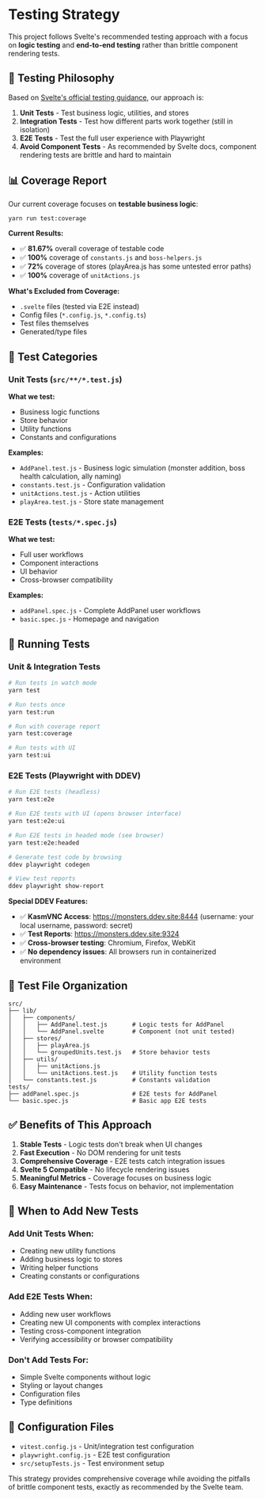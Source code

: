 # Testing Strategy

This project follows Svelte's recommended testing approach with a focus on **logic testing** and **end-to-end testing** rather than brittle component rendering tests.

## 🎯 **Testing Philosophy**

Based on [Svelte's official testing guidance](https://svelte.dev/docs/svelte/testing), our approach is:

1. **Unit Tests** - Test business logic, utilities, and stores
2. **Integration Tests** - Test how different parts work together (still in isolation)
3. **E2E Tests** - Test the full user experience with Playwright
4. **Avoid Component Tests** - As recommended by Svelte docs, component rendering tests are brittle and hard to maintain

## 📊 **Coverage Report**

Our current coverage focuses on **testable business logic**:

```bash
yarn run test:coverage
```

**Current Results:**
- ✅ **81.67%** overall coverage of testable code
- ✅ **100%** coverage of `constants.js` and `boss-helpers.js`
- ✅ **72%** coverage of stores (playArea.js has some untested error paths)
- ✅ **100%** coverage of `unitActions.js`

**What's Excluded from Coverage:**
- `.svelte` files (tested via E2E instead)
- Config files (`*.config.js`, `*.config.ts`)
- Test files themselves
- Generated/type files

## 🧪 **Test Categories**

### Unit Tests (`src/**/*.test.js`)

**What we test:**
- Business logic functions
- Store behavior
- Utility functions
- Constants and configurations

**Examples:**
- `AddPanel.test.js` - Business logic simulation (monster addition, boss health calculation, ally naming)
- `constants.test.js` - Configuration validation
- `unitActions.test.js` - Action utilities
- `playArea.test.js` - Store state management

### E2E Tests (`tests/*.spec.js`)

**What we test:**
- Full user workflows
- Component interactions
- UI behavior
- Cross-browser compatibility

**Examples:**
- `addPanel.spec.js` - Complete AddPanel user workflows
- `basic.spec.js` - Homepage and navigation

## 🚀 **Running Tests**

### Unit & Integration Tests
```bash
# Run tests in watch mode
yarn test

# Run tests once
yarn test:run

# Run with coverage report
yarn test:coverage

# Run tests with UI
yarn test:ui
```

### E2E Tests (Playwright with DDEV)
```bash
# Run E2E tests (headless)
yarn test:e2e

# Run E2E tests with UI (opens browser interface)
yarn test:e2e:ui

# Run E2E tests in headed mode (see browser)
yarn test:e2e:headed

# Generate test code by browsing
ddev playwright codegen

# View test reports
ddev playwright show-report
```

**Special DDEV Features:**
- ✅ **KasmVNC Access**: https://monsters.ddev.site:8444 (username: your local username, password: secret)
- ✅ **Test Reports**: https://monsters.ddev.site:9324
- ✅ **Cross-browser testing**: Chromium, Firefox, WebKit
- ✅ **No dependency issues**: All browsers run in containerized environment

## 📁 **Test File Organization**

```
src/
├── lib/
│   ├── components/
│   │   ├── AddPanel.test.js       # Logic tests for AddPanel
│   │   └── AddPanel.svelte        # Component (not unit tested)
│   ├── stores/
│   │   ├── playArea.js
│   │   └── groupedUnits.test.js   # Store behavior tests
│   ├── utils/
│   │   ├── unitActions.js
│   │   └── unitActions.test.js    # Utility function tests
│   └── constants.test.js          # Constants validation
tests/
├── addPanel.spec.js               # E2E tests for AddPanel
└── basic.spec.js                  # Basic app E2E tests
```

## ✅ **Benefits of This Approach**

1. **Stable Tests** - Logic tests don't break when UI changes
2. **Fast Execution** - No DOM rendering for unit tests
3. **Comprehensive Coverage** - E2E tests catch integration issues
4. **Svelte 5 Compatible** - No lifecycle rendering issues
5. **Meaningful Metrics** - Coverage focuses on business logic
6. **Easy Maintenance** - Tests focus on behavior, not implementation

## 🎯 **When to Add New Tests**

### Add Unit Tests When:
- Creating new utility functions
- Adding business logic to stores
- Writing helper functions
- Creating constants or configurations

### Add E2E Tests When:
- Adding new user workflows
- Creating new UI components with complex interactions
- Testing cross-component integration
- Verifying accessibility or browser compatibility

### Don't Add Tests For:
- Simple Svelte components without logic
- Styling or layout changes
- Configuration files
- Type definitions

## 🔧 **Configuration Files**

- `vitest.config.js` - Unit/integration test configuration
- `playwright.config.js` - E2E test configuration
- `src/setupTests.js` - Test environment setup

This strategy provides comprehensive coverage while avoiding the pitfalls of brittle component tests, exactly as recommended by the Svelte team.
